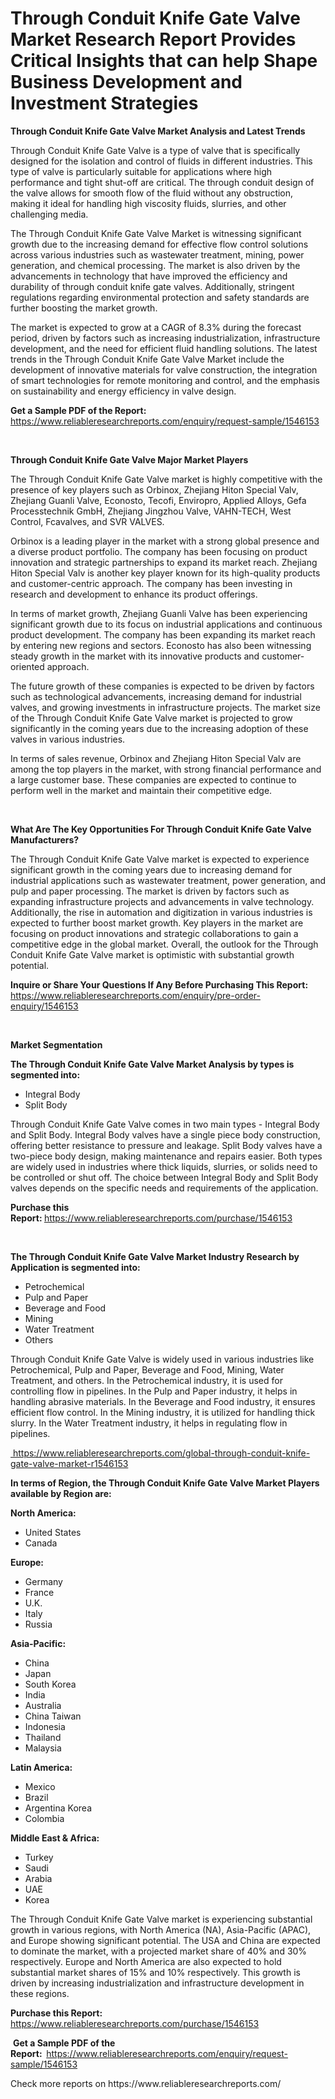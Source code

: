 <p><h1>Through Conduit Knife Gate Valve Market Research Report Provides Critical Insights that can help Shape Business Development and Investment Strategies</h1></p><p><strong>Through Conduit Knife Gate Valve Market Analysis and Latest Trends</strong></p>
<p><p>Through Conduit Knife Gate Valve is a type of valve that is specifically designed for the isolation and control of fluids in different industries. This type of valve is particularly suitable for applications where high performance and tight shut-off are critical. The through conduit design of the valve allows for smooth flow of the fluid without any obstruction, making it ideal for handling high viscosity fluids, slurries, and other challenging media.</p><p>The Through Conduit Knife Gate Valve Market is witnessing significant growth due to the increasing demand for effective flow control solutions across various industries such as wastewater treatment, mining, power generation, and chemical processing. The market is also driven by the advancements in technology that have improved the efficiency and durability of through conduit knife gate valves. Additionally, stringent regulations regarding environmental protection and safety standards are further boosting the market growth.</p><p>The market is expected to grow at a CAGR of 8.3% during the forecast period, driven by factors such as increasing industrialization, infrastructure development, and the need for efficient fluid handling solutions. The latest trends in the Through Conduit Knife Gate Valve Market include the development of innovative materials for valve construction, the integration of smart technologies for remote monitoring and control, and the emphasis on sustainability and energy efficiency in valve design.</p></p>
<p><strong>Get a Sample PDF of the Report:&nbsp;</strong> <a href="https://www.reliableresearchreports.com/enquiry/request-sample/1546153">https://www.reliableresearchreports.com/enquiry/request-sample/1546153</a></p>
<p>&nbsp;</p>
<p><strong>Through Conduit Knife Gate Valve Major Market Players</strong></p>
<p><p>The Through Conduit Knife Gate Valve market is highly competitive with the presence of key players such as Orbinox, Zhejiang Hiton Special Valv, Zhejiang Guanli Valve, Econosto, Tecofi, Enviropro, Applied Alloys, Gefa Processtechnik GmbH, Zhejiang Jingzhou Valve, VAHN-TECH, West Control, Fcavalves, and SVR VALVES.</p><p>Orbinox is a leading player in the market with a strong global presence and a diverse product portfolio. The company has been focusing on product innovation and strategic partnerships to expand its market reach. Zhejiang Hiton Special Valv is another key player known for its high-quality products and customer-centric approach. The company has been investing in research and development to enhance its product offerings.</p><p>In terms of market growth, Zhejiang Guanli Valve has been experiencing significant growth due to its focus on industrial applications and continuous product development. The company has been expanding its market reach by entering new regions and sectors. Econosto has also been witnessing steady growth in the market with its innovative products and customer-oriented approach.</p><p>The future growth of these companies is expected to be driven by factors such as technological advancements, increasing demand for industrial valves, and growing investments in infrastructure projects. The market size of the Through Conduit Knife Gate Valve market is projected to grow significantly in the coming years due to the increasing adoption of these valves in various industries.</p><p>In terms of sales revenue, Orbinox and Zhejiang Hiton Special Valv are among the top players in the market, with strong financial performance and a large customer base. These companies are expected to continue to perform well in the market and maintain their competitive edge.</p></p>
<p>&nbsp;</p>
<p><strong>What Are The Key Opportunities For Through Conduit Knife Gate Valve Manufacturers?</strong></p>
<p><p>The Through Conduit Knife Gate Valve market is expected to experience significant growth in the coming years due to increasing demand for industrial applications such as wastewater treatment, power generation, and pulp and paper processing. The market is driven by factors such as expanding infrastructure projects and advancements in valve technology. Additionally, the rise in automation and digitization in various industries is expected to further boost market growth. Key players in the market are focusing on product innovations and strategic collaborations to gain a competitive edge in the global market. Overall, the outlook for the Through Conduit Knife Gate Valve market is optimistic with substantial growth potential.</p></p>
<p><strong>Inquire or Share Your Questions If Any Before Purchasing This Report:</strong> <a href="https://www.reliableresearchreports.com/enquiry/pre-order-enquiry/1546153">https://www.reliableresearchreports.com/enquiry/pre-order-enquiry/1546153</a></p>
<p>&nbsp;</p>
<p><strong>Market Segmentation</strong></p>
<p><strong>The Through Conduit Knife Gate Valve Market Analysis by types is segmented into:</strong></p>
<p><ul><li>Integral Body</li><li>Split Body</li></ul></p>
<p><p>Through Conduit Knife Gate Valve comes in two main types - Integral Body and Split Body. Integral Body valves have a single piece body construction, offering better resistance to pressure and leakage. Split Body valves have a two-piece body design, making maintenance and repairs easier. Both types are widely used in industries where thick liquids, slurries, or solids need to be controlled or shut off. The choice between Integral Body and Split Body valves depends on the specific needs and requirements of the application.</p></p>
<p><strong>Purchase this Report:&nbsp;</strong><a href="https://www.reliableresearchreports.com/purchase/1546153">https://www.reliableresearchreports.com/purchase/1546153</a></p>
<p>&nbsp;</p>
<p><strong>The Through Conduit Knife Gate Valve Market Industry Research by Application is segmented into:</strong></p>
<p><ul><li>Petrochemical</li><li>Pulp and Paper</li><li>Beverage and Food</li><li>Mining</li><li>Water Treatment</li><li>Others</li></ul></p>
<p><p>Through Conduit Knife Gate Valve is widely used in various industries like Petrochemical, Pulp and Paper, Beverage and Food, Mining, Water Treatment, and others. In the Petrochemical industry, it is used for controlling flow in pipelines. In the Pulp and Paper industry, it helps in handling abrasive materials. In the Beverage and Food industry, it ensures efficient flow control. In the Mining industry, it is utilized for handling thick slurry. In the Water Treatment industry, it helps in regulating flow in pipelines.</p></p>
<p><a href="https://www.reliableresearchreports.com/global-through-conduit-knife-gate-valve-market-r1546153">&nbsp;https://www.reliableresearchreports.com/global-through-conduit-knife-gate-valve-market-r1546153</a></p>
<p><strong>In terms of Region, the Through Conduit Knife Gate Valve Market Players available by Region are:</strong></p>
<p>
    <p> <strong> North America: </strong>
        <ul>
            <li>United States</li>
            <li>Canada</li>
        </ul>
        </p> 
    <p> <strong> Europe: </strong>
        <ul>
            <li>Germany</li>
            <li>France</li>
            <li>U.K.</li>
            <li>Italy</li>
            <li>Russia</li>
        </ul>
        </p> 
    <p> <strong> Asia-Pacific: </strong>
        <ul>
            <li>China</li>
            <li>Japan</li>
            <li>South Korea</li>
            <li>India</li>
            <li>Australia</li>
            <li>China Taiwan</li>
            <li>Indonesia</li>
            <li>Thailand</li>
            <li>Malaysia</li>
        </ul>
        </p> 
    <p> <strong> Latin America: </strong>
        <ul>
            <li>Mexico</li>
            <li>Brazil</li>
            <li>Argentina Korea</li>
            <li>Colombia</li>
        </ul>
        </p> 
    <p> <strong> Middle East & Africa: </strong>
        <ul>
            <li>Turkey</li>
            <li>Saudi</li>
            <li>Arabia</li>
            <li>UAE</li>
            <li>Korea</li>
        </ul>
    </p>
    </p>
<p><p>The Through Conduit Knife Gate Valve market is experiencing substantial growth in various regions, with North America (NA), Asia-Pacific (APAC), and Europe showing significant potential. The USA and China are expected to dominate the market, with a projected market share of 40% and 30% respectively. Europe and North America are also expected to hold substantial market shares of 15% and 10% respectively. This growth is driven by increasing industrialization and infrastructure development in these regions.</p></p>
<p><strong>Purchase this Report: </strong><a href="https://www.reliableresearchreports.com/purchase/1546153">https://www.reliableresearchreports.com/purchase/1546153</a></p>
<p>&nbsp;<strong>Get a Sample PDF of the Report:&nbsp;&nbsp;</strong><a href="https://www.reliableresearchreports.com/enquiry/request-sample/1546153">https://www.reliableresearchreports.com/enquiry/request-sample/1546153</a></p>
<p><strong></strong></p>
<p>Check more reports on https://www.reliableresearchreports.com/</p>